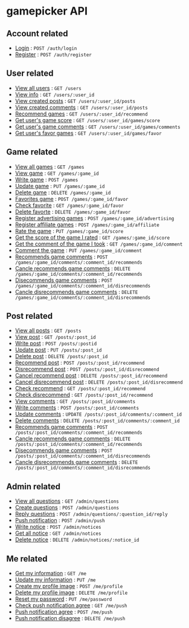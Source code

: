 # gamepicker API

## Account related

* [Login](documents/auth/login.json) : `POST /auth/login`
* [Register](documents/auth/register.json) : `POST /auth/register`

## User related

* [View all users](documents/users/all.json) : `GET /users`
* [View info](documents/users/read.md) : `GET /users/:user_id`
* [View created posts](documents/users/posts.md) : `GET /users/:user_id/posts`
* [View created comments](documents/users/comments.md) : `GET /users/:user_id/posts`
* [Recommend games](documents/users/recommend.md) : `GET /users/:user_id/recommend`
* [Get user's game score](documents/users/games/score/read.json) : `GET /users/:user_id/games/score`
* [Get user's game comments](documents/users/games/comments/read.json) : `GET /users/:user_id/games/comments`
* [Get user's favor games](documents/users/games/favor/read.json) : `GET /users/:user_id/games/favor`


## Game related

* [View all games](documents/games/all.md) : `GET /games`
* [View game](documents/games/read.md) : `GET /games/:game_id`
* [Write game](documents/games/create.md) : `POST /games`
* [Update game](documents/games/update.md) : `PUT /games/:game_id`
* [Delete game](documents/games/delete.md) : `DELETE /games/:game_id`
* [Favorites game](documents/games/favor/create.md) : `POST /games/:game_id/favor`
* [Check favorite](documents/games/favor/read.md) : `GET /games/:game_id/favor`
* [Delete favorte](documents/games/favor/delete.md) : `DELETE /games/:game_id/favor`
* [Register advertising games](documents/games/advertising.md) : `POST /games/:game_id/advertising`
* [Register affiliate games](documents/games/affiliate.md) : `POST /games/:game_id/affiliate`
* [Rate the game](documents/games/score/create.json) : `PUT /games/:game_id/score`
* [Get the score of the game I rated](documents/games/score/read.json) : `GET /games/:game_id/score`
* [Get the comment of the game I took](documents/games/comments/read.json) : `GET /games/:game_id/comment`
* [Comment the game](documents/games/comments/create.json) : `PUT /games/:game_id/comment`
* [Recommends game comments](documents/games/comments/recommends/create.json) : `POST /games/:game_id/comments/:comment_id/recommends`
* [Cancle recommends game comments](documents/games/comments/recommends/delete.json) : `DELETE /games/:game_id/comments/:comment_id/recommends`
* [Disecommends game comments](documents/games/comments/disrecommends/create.json) : `POST /games/:game_id/comments/:comment_id/disrecommends`
* [Cancle disrecommends game comments](documents/games/comments/disrecommends/delete.json) : `DELETE /games/:game_id/comments/:comment_id/disrecommends`

## Post related 

* [View all posts](documents/posts/all.md) : `GET /posts`
* [View post](documents/posts/read.md) : `GET /posts/:post_id`
* [Write post](documents/posts/write.md) : `POST /posts/:postid`
* [Update post](documents/posts/update.md) : `PUT /posts/:post_id`
* [Delete post](documents/posts/delete.md) : `DELETE /posts/:post_id`
* [Recommend post](documents/posts/recommends/create.json) : `POST /posts/:post_id/recommend`
* [Disrecommend post](documents/posts/disrecommends/create.json) : `POST /posts/:post_id/disrecommend`
* [Cancel recommend post](documents/posts/recommends/delete.json) : `DELETE /posts/:post_id/recommend`
* [Cancel disrecommend post](documents/posts/disrecommends/delete.json) : `DELETE /posts/:post_id/disrecommend`
* [Check recommend](documents/posts/recommends/read.json) : `GET /posts/:post_id/recommend`
* [Check disrecommend](documents/posts/disrecommends/read.json) : `GET /posts/:post_id/recommend`
* [View comments](documents/posts/comments/read.md) : `GET /posts/:post_id/comments`
* [Write comments](documents/posts/comments/create.md) : `POST /posts/:post_id/comments`
* [Update comments](documents/posts/comments/update.md) : `UPDATE /posts/:post_id/comments/:comment_id`
* [Delete comments](documents/posts/comments/delete.md) : `DELETE /posts/:post_id/comments/:comment_id`
* [Recommends game comments](documents/posts/comments/recommends/create.json) : `POST /posts/:post_id/comments/:comment_id/recommends`
* [Cancle recommends game comments](documents/posts/comments/recommends/delete.json) : `DELETE /posts/:post_id/comments/:comment_id/recommends`
* [Disecommends game comments](documents/posts/comments/disrecommends/create.json) : `POST /posts/:post_id/comments/:comment_id/disrecommends`
* [Cancle disrecommends game comments](documents/posts/comments/disrecommends/delete.json) : `DELETE /posts/:post_id/comments/:comment_id/disrecommends`

## Admin related

* [View all questions](documents/admin/questions/read.json) : `GET /admin/questions`
* [Create questions](documents/admin/questions/create.json) : `POST /admin/questions`
* [Reply questions](documents/admin/questions/reply/create.json) : `POST /admin/questions/:question_id/reply`
* [Push notification](documents/admin/push/create.json) : `POST /admin/push`
* [Write notice](documents/admin/notice/create.json) : `POST /admin/notices`
* [Get all notice](documents/admin/notice/read.json) : `GET /admin/notices`
* [Delete notice](documents/admin/notice/delete.json) : `DELETE /admin/notices/:notice_id`

## Me related

* [Get my information](documents/me/read.json) : `GET /me`
* [Update my information](documents/me/update.json) : `PUT /me`
* [Create my profile image](documents/me/profile/create.json) : `POST /me/profile`
* [Delete my profile image](documents/me/profile/delete.json) : `DELETE /me/profile`
* [Reset my password](documents/me/password/update.json) : `PUT /me/password`
* [Check push notification agree](documents/me/push/read.json) : `GET /me/push`
* [Push notification agree](documents/me/push/create.json) : `POST /me/push`
* [Push notification disagree](documents/me/push/delete.json) : `DELETE /me/push`